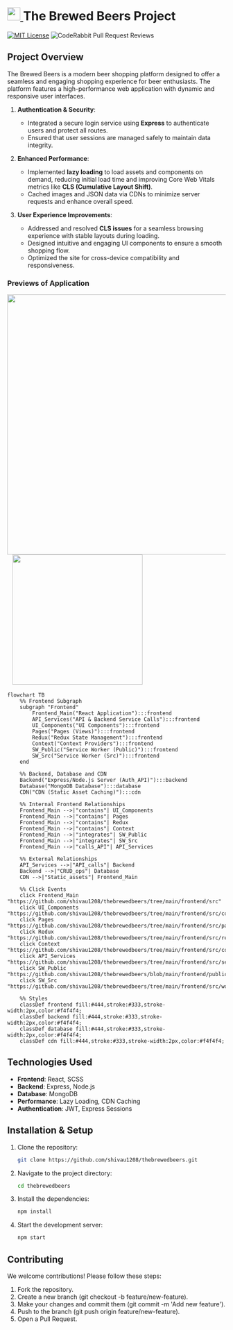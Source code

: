 # <a href='https://github.com/shivau1208/thebrewedbeers'><img src='https://github.com/shivau1208/thebrewedbeers/assets/102743170/f6dcb048-ab50-4efc-a764-b9d0736f4a9a' width='30' /> </a>The Brewed Beers Project 
[![MIT License](https://img.shields.io/badge/License-MIT-green.svg)](https://choosealicense.com/licenses/mit/) ![CodeRabbit Pull Request Reviews](https://img.shields.io/coderabbit/prs/github/shivau1208/thebrewedbeers)


## Project Overview
The Brewed Beers is a modern beer shopping platform designed to offer a seamless and engaging shopping experience for beer enthusiasts. The platform features a high-performance web application with dynamic and responsive user interfaces.

1. **Authentication & Security**:
   - Integrated a secure login service using **Express** to authenticate users and protect all routes.  
   - Ensured that user sessions are managed safely to maintain data integrity.

2. **Enhanced Performance**:
   - Implemented **lazy loading** to load assets and components on demand, reducing initial load time and improving Core Web Vitals metrics like **CLS (Cumulative Layout Shift)**.  
   - Cached images and JSON data via CDNs to minimize server requests and enhance overall speed.  

3. **User Experience Improvements**:  
   - Addressed and resolved **CLS issues** for a seamless browsing experience with stable layouts during loading.  
   - Designed intuitive and engaging UI components to ensure a smooth shopping flow.  
   - Optimized the site for cross-device compatibility and responsiveness.
 
### Previews of Application
<img src='https://github.com/user-attachments/assets/9498f131-2bf2-4315-99f9-1eb329849b7f' width='600' />&nbsp;&nbsp;
<img src='https://github.com/user-attachments/assets/575ff147-66da-4ae9-825f-d599f01ef074' height='300'  />

```mermaid
flowchart TB
    %% Frontend Subgraph
    subgraph "Frontend"
        Frontend_Main("React Application"):::frontend
        API_Services("API & Backend Service Calls"):::frontend
        UI_Components("UI Components"):::frontend
        Pages("Pages (Views)"):::frontend
        Redux("Redux State Management"):::frontend
        Context("Context Providers"):::frontend
        SW_Public("Service Worker (Public)"):::frontend
        SW_Src("Service Worker (Src)"):::frontend
    end

    %% Backend, Database and CDN
    Backend("Express/Node.js Server (Auth_API)"):::backend
    Database("MongoDB Database"):::database
    CDN("CDN (Static Asset Caching)"):::cdn

    %% Internal Frontend Relationships
    Frontend_Main -->|"contains"| UI_Components
    Frontend_Main -->|"contains"| Pages
    Frontend_Main -->|"contains"| Redux
    Frontend_Main -->|"contains"| Context
    Frontend_Main -->|"integrates"| SW_Public
    Frontend_Main -->|"integrates"| SW_Src
    Frontend_Main -->|"calls_API"| API_Services

    %% External Relationships
    API_Services -->|"API_calls"| Backend
    Backend -->|"CRUD_ops"| Database
    CDN -->|"Static_assets"| Frontend_Main

    %% Click Events
    click Frontend_Main "https://github.com/shivau1208/thebrewedbeers/tree/main/frontend/src"
    click UI_Components "https://github.com/shivau1208/thebrewedbeers/tree/main/frontend/src/components"
    click Pages "https://github.com/shivau1208/thebrewedbeers/tree/main/frontend/src/pages"
    click Redux "https://github.com/shivau1208/thebrewedbeers/tree/main/frontend/src/redux"
    click Context "https://github.com/shivau1208/thebrewedbeers/tree/main/frontend/src/context"
    click API_Services "https://github.com/shivau1208/thebrewedbeers/tree/main/frontend/src/services"
    click SW_Public "https://github.com/shivau1208/thebrewedbeers/blob/main/frontend/public/sw.js"
    click SW_Src "https://github.com/shivau1208/thebrewedbeers/tree/main/frontend/src/workers"

    %% Styles
    classDef frontend fill:#444,stroke:#333,stroke-width:2px,color:#f4f4f4;
    classDef backend fill:#444,stroke:#333,stroke-width:2px,color:#f4f4f4;
    classDef database fill:#444,stroke:#333,stroke-width:2px,color:#f4f4f4;
    classDef cdn fill:#444,stroke:#333,stroke-width:2px,color:#f4f4f4;
```


## Technologies Used
- **Frontend**: React, SCSS
- **Backend**: Express, Node.js
- **Database**: MongoDB
- **Performance**: Lazy Loading, CDN Caching
- **Authentication**: JWT, Express Sessions

## Installation & Setup
1. Clone the repository:
   ```bash
   git clone https://github.com/shivau1208/thebrewedbeers.git
   ```
2. Navigate to the project directory:
   ```bash
   cd thebrewedbeers
   ```

4. Install the dependencies:
   ```bash
   npm install
   ```
5. Start the development server:
   ```bash
   npm start
   ```
## Contributing
We welcome contributions! Please follow these steps:

1. Fork the repository.
2. Create a new branch (git checkout -b feature/new-feature).
3. Make your changes and commit them (git commit -m 'Add new feature').
4. Push to the branch (git push origin feature/new-feature).
5. Open a Pull Request.
